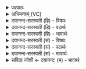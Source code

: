 <details><summary>पदपाठः</summary>

तत्। चक्षुः॑। दे॒वहि॑त॒मिति॑ दे॒वऽहि॑तम्। पु॒रस्ता॑त्। शु॒क्रम्। उत्। च॒र॒त्। पश्ये॑म। श॒रदः॑। श॒तम्। जीवे॑म। श॒रदः॑। श॒तम्। शृणु॑याम। श॒रदः॑। श॒तम्। प्र। ब्र॒वा॒म॒। श॒रदः॑। श॑तम्। अदी॑नाः। स्या॒म॒। श॒रदः॑। श॒तम्। भूयः॑। च॒। श॒रदः॑। श॒तात्। २४।
</details>

<details><summary>अधिमन्त्रम् (VC)</summary>

- सूर्यो देवता
- दध्यङ्ङाथर्वण ऋषिः
- भुरिग्ब्राह्मी
- धैवतः
</details>

<details><summary>दयानन्द-सरस्वती (हि) - विषयः</summary>

अब ईश्वर की प्रार्थना का विषय अगले मन्त्र में कहा है ॥
</details>

<details><summary>दयानन्द-सरस्वती (हि) - पदार्थः</summary>

पदार्थान्वयभाषाः -  हे परमेश्वर ! आप जो (देवहितम्) विद्वानों के लिये हितकारी (शुक्रम्) शुद्ध (चक्षुः) नेत्र के तुल्य सबके दिखानेवाले (पुरस्तात्) पूर्वकाल अर्थात् अनादि काल से (उत्, चरत्) उत्कृष्टता के साथ सबके ज्ञाता हैं, (तत्) उस चेतन ब्रह्म आपको (शतम्, शरदः) सौ वर्ष तक (पश्येम) देखें (शतम्, शरदः) सौ वर्ष तक (जीवेम) प्राणों को धारण करें, जीवें (शतम्, शरदः) सौ वर्ष पर्य्यन्त (शृणुयाम) शास्त्रों वा मङ्गल वचनों को सुनें (शतम्, शरदः) सौ वर्ष पर्य्यन्त (प्रब्रवाम) पढ़ावें वा उपदेश करें (शतम्, शरदः) सौ वर्ष पर्य्यन्त (अदीनाः) दीनतारहित (स्याम) हों (च) और (शतात्, शरदः) सौ वर्ष से (भूयः) अधिक भी देखें, जीवें, सुनें, पढ़ें, उपदेश करें और अदीन रहें ॥२४ ॥
</details>

<details><summary>दयानन्द-सरस्वती (हि) - भावार्थः</summary>

भावार्थभाषाः -  हे परमेश्वर ! आपकी कृपा और आपके विज्ञान से आपकी रचना को देखते हुए आपके साथ युक्त नीरोग और सावधान हुए हम लोग समस्त इन्द्रियों से युक्त सौ वर्ष से भी अधिक जीवें, सत्य शास्त्रों और गुणों को सुनें, वेदादि को पढ़ावें, सत्य का उपदेश करें, कभी किसी वस्तु के विना पराधीन न हों, सदैव स्वतन्त्र हुए निरन्तर आनन्द भोगें और दूसरों को आनन्दित करें ॥२४ ॥ इस अध्याय में परमेश्वर की प्रार्थना, [सद्गुणावाप्ति], सब के सुख का भान, आपस में मित्रता करने की आवश्यकता, दिनचर्या का शोधन, धर्म का लक्षण, अवस्था का बढ़ना और परमेश्वर का जानना कहा है, इससे इस अध्याय के अर्थ की पूर्व अध्याय में कहे अर्थ के साथ संगति है, ऐसा जानना चाहिये ॥ इति श्रीमत्परमहंसपरिव्राजकाचार्याणां श्रीमत्परमविदुषां श्रीविरजानन्दसरस्वतीस्वामिनां शिष्येण श्रीपरमहंसपरिव्राजकाचार्येण श्रीमद्दयानन्दसरस्वतीस्वामिना विरचिते संस्कृतार्य्यभाषाभ्यां समन्विते यजुर्वेदभाष्ये षट्त्रिंशोऽध्यायः पूर्त्तिमगात् ॥३६॥
</details>

<details><summary>दयानन्द-सरस्वती (सं) - विषयः</summary>

अथेश्वरप्रार्थनाविषयमाह ॥
</details>

<details><summary>दयानन्द-सरस्वती (सं) - पदार्थः</summary>

पदार्थान्वयभाषाः -  हे परमात्मन् ! भवान् यद्देवहितं शुक्रं चक्षुरिव वर्त्तमानं ब्रह्म पुरस्तादुच्चरत् तत् त्वां शतं शरदः पश्येम, शतं शरदो जीवेम, शतं शरदः शृणुयाम, शतं शरदः प्रब्रवाम, शतं शरदोऽदीनाः स्याम। शताच्छरदो भूयश्च पश्येम, जीवेम, शृणुयाम, प्रब्रवामोऽदीनाः स्याम च ॥२४ ॥
</details>

<details><summary>दयानन्द-सरस्वती (सं) - भावार्थः</summary>

भावार्थभाषाः -  हे परमेश्वर ! भवत्कृपया भवद्विज्ञातेन भवत्सृष्टिं पश्यन्त उपयुञ्जानाऽरोगाः समाहिताः सन्तो वयं सकलेन्द्रियैर्युक्ताः शताद्वर्षेभ्योऽप्यधिकं जीवेम, सत्यशास्त्राणि भवद्गुणांश्च शृणुयाम, वेदादीनध्यापयेम, सत्यमुपदिशेम, कदाचित् केनापि वस्तुना विना पराधीना न भवेम, सदैवमात्मवशाः सन्तः सततमानन्देमाऽन्यांश्चानन्दयेमेति ॥२४ ॥ अत्र परमेश्वरप्रार्थनं सद्गुणप्रापणं सर्वेषां सुखभानं परस्परमित्रत्वावश्यककरणं दिनचर्याशोधनं धर्मलक्षणमायुर्वर्धनं परमेश्वरविज्ञानं चोक्तमत एतदर्थस्य पूर्वाध्यायोक्तार्थेन सह सङ्गतिरस्तीति वेद्यम् ॥
</details>

<details><summary>सविता जोशी ← दयानन्दः (म) - भावार्थः</summary>

भावार्थभाषाः -  हे परमेश्वरा ! तुझ्या कृपेने विज्ञानयुक्त सृष्टिरचनेला पाहून निरोगी इंद्रियांनी सावधान राहून शंभर वर्षांपेक्षा जास्त वागावे. सत्य शास्रे वाचावी. तुझे गुण श्रवण करावे. वेद इत्यादींचा उपदेश करावा. कोणत्याही वस्तूच्या अधीन होऊ नये. सदैव स्वतंत्र राहून आनंद भोगावा व इतरांनाही आनंदी करावे.
</details>